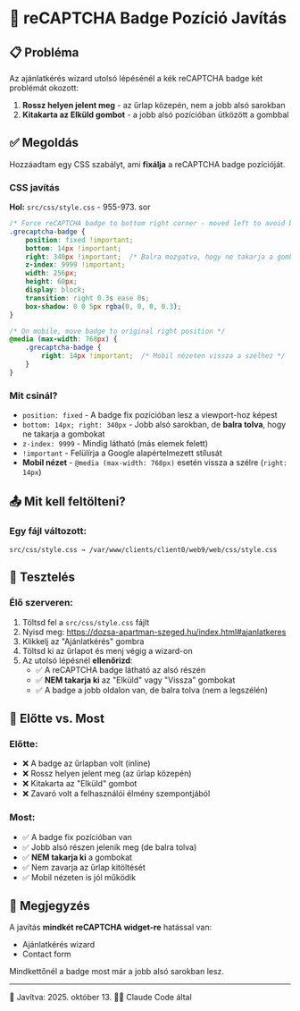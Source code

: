 # 🔧 reCAPTCHA Badge Pozíció Javítás

## 📋 Probléma
Az ajánlatkérés wizard utolsó lépésénél a kék reCAPTCHA badge két problémát okozott:
1. **Rossz helyen jelent meg** - az űrlap közepén, nem a jobb alsó sarokban
2. **Kitakarta az Elküld gombot** - a jobb alsó pozícióban ütközött a gombbal

## ✅ Megoldás

Hozzáadtam egy CSS szabályt, ami **fixálja** a reCAPTCHA badge pozícióját.

### CSS javítás
**Hol:** `src/css/style.css` - 955-973. sor

```css
/* Force reCAPTCHA badge to bottom right corner - moved left to avoid button overlap */
.grecaptcha-badge {
    position: fixed !important;
    bottom: 14px !important;
    right: 340px !important;  /* Balra mozgatva, hogy ne takarja a gombot */
    z-index: 9999 !important;
    width: 256px;
    height: 60px;
    display: block;
    transition: right 0.3s ease 0s;
    box-shadow: 0 0 5px rgba(0, 0, 0, 0.3);
}

/* On mobile, move badge to original right position */
@media (max-width: 768px) {
    .grecaptcha-badge {
        right: 14px !important;  /* Mobil nézeten vissza a szélhez */
    }
}
```

### Mit csinál?
- `position: fixed` - A badge fix pozícióban lesz a viewport-hoz képest
- `bottom: 14px; right: 340px` - Jobb alsó sarokban, de **balra tolva**, hogy ne takarja a gombokat
- `z-index: 9999` - Mindig látható (más elemek felett)
- `!important` - Felülírja a Google alapértelmezett stílusát
- **Mobil nézet** - `@media (max-width: 768px)` esetén vissza a szélre (`right: 14px`)

## 📤 Mit kell feltölteni?

### Egy fájl változott:
```
src/css/style.css → /var/www/clients/client0/web9/web/css/style.css
```

## 🧪 Tesztelés

### Élő szerveren:
1. Töltsd fel a `src/css/style.css` fájlt
2. Nyisd meg: https://dozsa-apartman-szeged.hu/index.html#ajanlatkeres
3. Klikkelj az "Ajánlatkérés" gombra
4. Töltsd ki az űrlapot és menj végig a wizard-on
5. Az utolsó lépésnél **ellenőrizd**:
   - ✅ A reCAPTCHA badge látható az alsó részén
   - ✅ **NEM takarja ki** az "Elküld" vagy "Vissza" gombokat
   - ✅ A badge a jobb oldalon van, de balra tolva (nem a legszélén)

## 🎯 Előtte vs. Most

### Előtte:
- ❌ A badge az űrlapban volt (inline)
- ❌ Rossz helyen jelent meg (az űrlap közepén)
- ❌ Kitakarta az "Elküld" gombot
- ❌ Zavaró volt a felhasználói élmény szempontjából

### Most:
- ✅ A badge fix pozícióban van
- ✅ Jobb alsó részen jelenik meg (de balra tolva)
- ✅ **NEM takarja ki** a gombokat
- ✅ Nem zavarja az űrlap kitöltését
- ✅ Mobil nézeten is jól működik

## 📝 Megjegyzés

A javítás **mindkét reCAPTCHA widget-re** hatással van:
- Ajánlatkérés wizard
- Contact form

Mindkettőnél a badge most már a jobb alsó sarokban lesz.

---

📅 Javítva: 2025. október 13.
👨‍💻 Claude Code által
